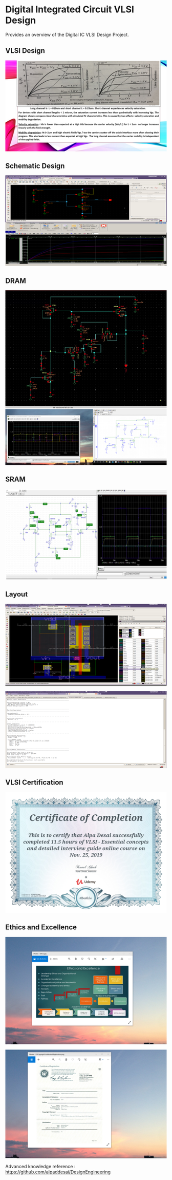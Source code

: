# Digital Integrated Circuit VLSI Design

Provides an overview of the Digital IC VLSI Design Project.

## VLSI Design 
![image](image1.jpg)

## Schematic Design
![image](SchematicDesign.png)

## DRAM
![image](DRAM.png)
![image](DRAM_Orcad.png)

## SRAM
![image](SRAM.jpg)

## Layout
![image](VLSILayout.png)

![image](Output.png)

## VLSI Certification
![image](VLSI_Design_Certification.jpg)

## Ethics and Excellence
![image](EthicsandExcellence.png)

![image](USCopyrightCertificate.png)

Advanced knowledge reference :  https://github.com/alpaddesai/DesignEngineering
